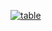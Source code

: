 [![table](https://github.com/MarkoMelle/table/actions/workflows/main.yml/badge.svg?branch=main)](https://github.com/MarkoMelle/table/actions/workflows/main.yml)
